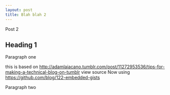 ```yaml
---
layout: post
title: Blah blah 2
---
```


Post 2

Heading 1
---------

<script src="https://gist.github.com/1941050.js?file=install"></script>


Paragraph one

this is based on http://adamlaiacano.tumblr.com/post/11272953536/tips-for-making-a-technical-blog-on-tumblr view source
Now using https://github.com/blog/122-embedded-gists

<script src="https://gist.github.com/1941050.js?file=install"></script>



Paragraph two


<script src="https://gist.github.com/2783778.js?file=gistfile1.rbx"></script>